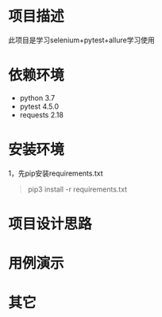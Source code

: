  #  项目描述
此项目是学习selenium+pytest+allure学习使用
#  依赖环境

- python 3.7
- pytest 4.5.0
- requests 2.18


#  安装环境
1，先pip安装requirements.txt
>pip3 install -r requirements.txt

#  项目设计思路



#  用例演示


#  其它